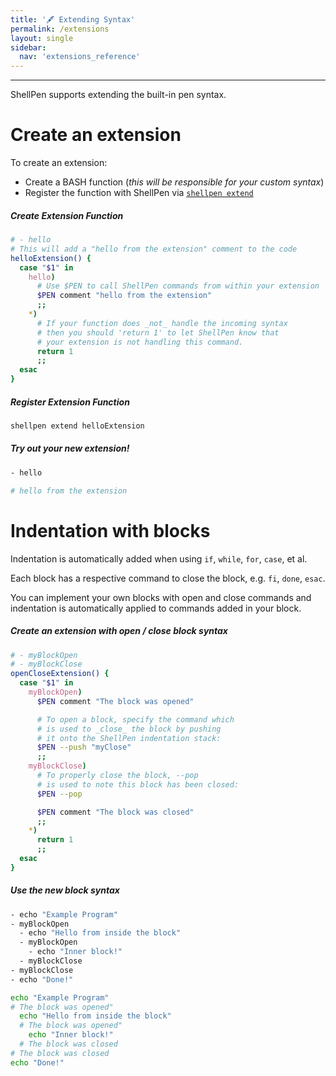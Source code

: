 ```yaml
---
title: '🖋️ Extending Syntax'
permalink: /extensions
layout: single
sidebar:
  nav: 'extensions_reference'
---
```


---

ShellPen supports extending the built-in pen syntax.

# Create an extension

To create an extension:

 - Create a BASH function (_this will be responsible for your custom syntax_)
 - Register the function with ShellPen via [`shellpen extend`](/extensions/extend)

##### Create Extension Function

```sh
# - hello
# This will add a "hello from the extension" comment to the code
helloExtension() {
  case "$1" in
    hello)
      # Use $PEN to call ShellPen commands from within your extension
      $PEN comment "hello from the extension"
      ;;
    *)
      # If your function does _not_ handle the incoming syntax
      # then you should 'return 1' to let ShellPen know that
      # your extension is not handling this command.
      return 1
      ;;
  esac
}
```

##### Register Extension Function

```sh
shellpen extend helloExtension
```

##### Try out your new extension!

```sh
- hello
```

```sh
# hello from the extension
```

# Indentation with blocks

Indentation is automatically added when using `if`, `while`, `for`, `case`, et al.

Each block has a respective command to close the block, e.g. `fi`, `done`, `esac`.

You can implement your own blocks with open and close commands and indentation is
automatically applied to commands added in your block.

##### Create an extension with open / close block syntax

```sh
# - myBlockOpen
# - myBlockClose
openCloseExtension() {
  case "$1" in
    myBlockOpen)
      $PEN comment "The block was opened"

      # To open a block, specify the command which
      # is used to _close_ the block by pushing
      # it onto the ShellPen indentation stack:
      $PEN --push "myClose"
      ;;
    myBlockClose)
      # To properly close the block, --pop
      # is used to note this block has been closed:
      $PEN --pop

      $PEN comment "The block was closed"
      ;;
    *)
      return 1
      ;;
  esac
}
```

##### Use the new block syntax

```sh
- echo "Example Program"
- myBlockOpen
  - echo "Hello from inside the block"
  - myBlockOpen
    - echo "Inner block!"
  - myBlockClose
- myBlockClose
- echo "Done!"
```

```sh
echo "Example Program"
# The block was opened"
  echo "Hello from inside the block"
  # The block was opened"
    echo "Inner block!"
  # The block was closed
# The block was closed
echo "Done!"
```
